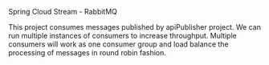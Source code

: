 Spring Cloud Stream - RabbitMQ

This project consumes messages published by apiPublisher project. We can run multiple instances of consumers to increase throughput. Multiple consumers will work as one consumer group and load balance the processing of messages in round robin fashion.

